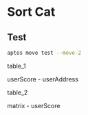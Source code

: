 # Sort Cat

## Test

```bash
aptos move test --move-2
```

table_1

userScore - userAddress

table_2

matrix - userScore
